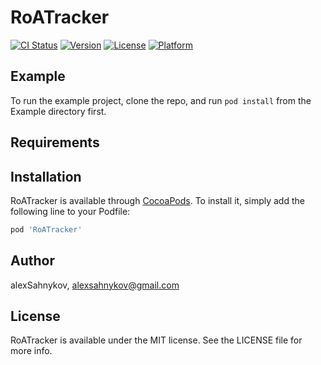 # RoATracker

[![CI Status](https://img.shields.io/travis/alexSahnykov/RoATracker.svg?style=flat)](https://travis-ci.org/alexSahnykov/RoATracker)
[![Version](https://img.shields.io/cocoapods/v/RoATracker.svg?style=flat)](https://cocoapods.org/pods/RoATracker)
[![License](https://img.shields.io/cocoapods/l/RoATracker.svg?style=flat)](https://cocoapods.org/pods/RoATracker)
[![Platform](https://img.shields.io/cocoapods/p/RoATracker.svg?style=flat)](https://cocoapods.org/pods/RoATracker)

## Example

To run the example project, clone the repo, and run `pod install` from the Example directory first.

## Requirements

## Installation

RoATracker is available through [CocoaPods](https://cocoapods.org). To install
it, simply add the following line to your Podfile:

```ruby
pod 'RoATracker'
```

## Author

alexSahnykov, alexsahnykov@gmail.com

## License

RoATracker is available under the MIT license. See the LICENSE file for more info.
